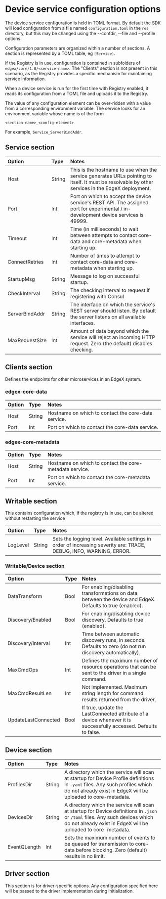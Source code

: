 # Device service configuration options

The device service configuration is held in TOML format. By default the SDK will load configuration from a file named `configuration.toml` in the `res` directory, but this may be changed using the --confdir, --file and --profile options.

Configuration parameters are organized within a number of sections. A section is represented by a TOML table, eg `[Service]`.

If the Registry is in use, configuration is contained in subfolders of `edgex/core/1.0/<service-name>`. The "Clients" section is not present in this scenario, as the Registry provides a specific mechanism for maintaining service information.

When a device service is run for the first time with Registry enabled, it reads its configuration from a TOML file and uploads it to the Registry.

The value of any configuration element can be over-ridden with a value from a corresponding environment variable. The service looks for an environment variable whose name is of the form

`<section-name>_<config-element>`

For example, `Service_ServerBindAddr`.

## Service section

Option | Type | Notes
:--- | :--- | :---
Host | String | This is the hostname to use when the service generates URLs pointing to itself. It must be resolvable by other services in the EdgeX deployment.
Port | Int | Port on which to accept the device service's REST API. The assigned port for experimental / in-development device services is 49999.
Timeout | Int | Time (in milliseconds) to wait between attempts to contact core-data and core-metadata when starting up.
ConnectRetries | Int | Number of times to attempt to contact core-data and core-metadata when starting up.
StartupMsg | String | Message to log on successful startup.
CheckInterval | String | The checking interval to request if registering with Consul
ServerBindAddr | String | The interface on which the service's REST server should listen. By default the server listens on all available interfaces.
MaxRequestSize | Int | Amount of data beyond which the service will reject an incoming HTTP request. Zero (the default) disables checking.

## Clients section

Defines the endpoints for other microservices in an EdgeX system.

### edgex-core-data

Option | Type | Notes
:--- | :--- | :---
Host | String | Hostname on which to contact the core-data service.
Port | Int | Port on which to contact the core-data service.

### edgex-core-metadata

Option | Type | Notes
:--- | :--- | :---
Host | String | Hostname on which to contact the core-metadata service.
Port | Int | Port on which to contact the core-metadata service.

## Writable section

This contains configuration which, if the registry is in use, can be altered without restarting the service

Option | Type | Notes
:--- | :--- | :---
LogLevel | String | Sets the logging level. Available settings in order of increasing severity are: TRACE, DEBUG, INFO, WARNING, ERROR.

### Writable/Device section

Option | Type | Notes
:--- | :--- | :---
DataTransform | Bool | For enabling/disabling transformations on data between the device and EdgeX. Defaults to true (enabled).
Discovery/Enabled | Bool | For enabling/disabling device discovery. Defaults to true (enabled).
Discovery/Interval | Int | Time between automatic discovery runs, in seconds. Defaults to zero (do not run discovery automatically).
MaxCmdOps | Int | Defines the maximum number of resource operations that can be sent to the driver in a single command.
MaxCmdResultLen | Int | Not implemented. Maximum string length for command results returned from the driver.
UpdateLastConnected | Bool | If true, update the LastConnected attribute of a device whenever it is successfully accessed. Defaults to false.

## Device section

Option | Type | Notes
:--- | :--- | :---
ProfilesDir | String | A directory which the service will scan at startup for Device Profile definitions in `.yaml` files. Any such profiles which do not already exist in EdgeX will be uploaded to core-metadata.
DevicesDir | String | A directory which the service will scan at startup for Device definitions in `.json` or `/toml` files. Any such devices which do not already exist in EdgeX will be uploaded to core-metadata.
EventQLength | Int | Sets the maximum number of events to be queued for transmission to core-data before blocking. Zero (default) results in no limit.

## Driver section

This section is for driver-specific options. Any configuration specified here will be passed to the driver implementation during initialization.
